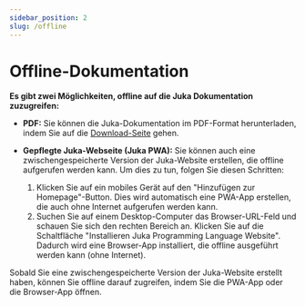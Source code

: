 ```yaml
---
sidebar_position: 2
slug: /offline
---
```


# Offline-Dokumentation

**Es gibt zwei Möglichkeiten, offline auf die Juka Dokumentation zuzugreifen:**

* **PDF:** Sie können die Juka-Dokumentation im PDF-Format herunterladen, indem Sie auf die [Download-Seite](https://github.com/jukaLang/juka-website/releases/download/JukaLang/jukadocs.pdf) gehen.
* **Gepflegte Juka-Webseite (Juka PWA):** Sie können auch eine zwischengespeicherte Version der Juka-Website erstellen, die offline aufgerufen werden kann. Um dies zu tun, folgen Sie diesen Schritten:

    1. Klicken Sie auf ein mobiles Gerät auf den "Hinzufügen zur Homepage"-Button. Dies wird automatisch eine PWA-App erstellen, die auch ohne Internet aufgerufen werden kann.
    2. Suchen Sie auf einem Desktop-Computer das Browser-URL-Feld und schauen Sie sich den rechten Bereich an. Klicken Sie auf die Schaltfläche "Installieren Juka Programming Language Website". Dadurch wird eine Browser-App installiert, die offline ausgeführt werden kann (ohne Internet).

Sobald Sie eine zwischengespeicherte Version der Juka-Website erstellt haben, können Sie offline darauf zugreifen, indem Sie die PWA-App oder die Browser-App öffnen.
